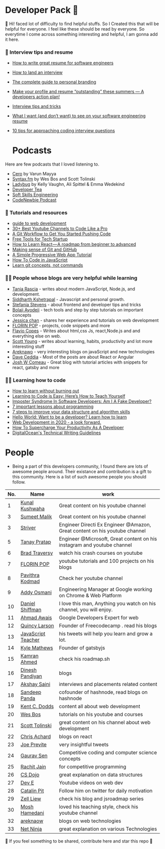 # Developer Pack 🚀

:wave: Hi! faced lot of difficulty to find helpful stuffs. So I Created this that will be helpful for everyone. I feel like these should be read by everyone.  So everytime I come across something interesting and helpful, I am gonna add it here. 
### :bookmark_tabs: Interview tips and resume

  - [How to write great resume for software engineers ](https://www.freecodecamp.org/news/how-to-write-a-great-resume-for-software-engineers-75d514dd8322/)
  - [How to land an interview ](https://www.freecodecamp.org/news/how-to-get-an-interview-with-top-tech-companies-c27f18e9d157/amp/?__twitter_impression=true)
  - [The complete guide to personal branding](https://www.beseen.com/blog/talent/the-complete-guide-to-personal-branding-for-tech-pros/)
  - [Make your profile and resume “outstanding” these summers — A developers action plan!](https://medium.com/learn-with-the-lean-programmer/make-your-profile-and-resume-outstanding-these-summers-a-developers-action-plan-70425a3ad26c)
  - [Interview tips and tricks](https://www.freecodecamp.org/news/interviewing-prep-tips-and-tricks/)
  - [What I want (and don’t want) to see on your software engineering resume](https://medium.com/p/cbc07913f7f6)
  - [10 tips for approaching coding interview questions](https://blog.interviewcamp.io/2019-08-05/tips-for-approaching-coding-interview-questions/)
  
    # Podcasts
  Here are few podcasts that I loved listening to.
  * [Cero](https://www.youtube.com/watch?v=urhMZSeG33U&list=PLSAVyiM48sqsbznpqLl2l4xR0e7gWJ2T-) by Varun Mayya
  * [Syntax.fm](https://syntax.fm/) by Wes Bos and Scott Tolinski
  * [Ladybug](https://ladybug.dev/) by Kelly Vaughn, Ali Spittel & Emma Wedekind
  * [Developer Tea](https://spec.fm/podcasts/developer-tea)
  * [Soft Skills Engineering](https://softskills.audio/episodes/)
  * [CodeNewbie Podcast ](https://www.codenewbie.org/podcast)
  
  ### :file_folder: Tutorials and resources
  * [guide to web development](https://coder-coder.com/learn-web-development/)
  * [30+ Best Youtube Channels to Code Like a Pro](https://qubit-labs.com/best-youtube-channels-code-like-pro/)
  * [A Git Workflow to Get You Started Pushing Code](https://www.freecodecamp.org/news/git-101-git-workflow-to-get-you-started-pushing-code/amp/#click=https://t.co/BXtAmsTQ7f)
  * [Free Tools for Tech Startup](https://link.medium.com/N57mVu4OM1)
  * [How to Learn React — A roadmap from beginner to advanced](https://link.medium.com/TSKBEFexv1)
  * [Making sense of Git and GitHub](https://betterstack.dev/blog/making-sense-of-git-and-github/)
  * [A Simple Progressive Web App Tutorial](https://link.medium.com/DQ1PWzAlX1)
  * [How To Code in JavaScript](https://www.digitalocean.com/community/tutorial_series/how-to-code-in-javascript)
  * [Learn git concepts, not commands](https://dev.to/unseenwizzard/learn-git-concepts-not-commands-4gjc?utm_source=additional_box&utm_medium=internal&utm_campaign=regular&booster_org=)
  
  ### :raising_hand_man: People whose blogs are very helpful while learning
  
   * [Tania Rascia](https://www.taniarascia.com/blog/) - writes about modern JavaScript, Node.js, and development.    
   * [Siddharth Kshetrapal](https://sid.st/blog/) - Javascript and personal growth.
   * [Stefania Stevens](https://stef.ninja/) - about frontend and developer tips and tricks   
   * [Bolaji Ayodeji](https://bolajiayodeji.com/) - tech tools and step by step tutorials on important concepts
   * [Jessica chan](https://coder-coder.com/blog/) - shares her experience and tutorials on web development 
   * [FLORIN POP](https://www.florin-pop.com/blog/) - projects, code snippets and more
   * [Flavio Copes](https://flaviocopes.com/) - Writes about html,css Js, react,Node.js and and everything else on web.
   * [Scott Young](https://www.scotthyoung.com/blog/) - writes about learning, habits, productivity and lot more interesting stuff
   * [Areknawo](https://areknawo.com/) - very interesting blogs on javaScript and new technologies
   * [Dave Ceddia](https://daveceddia.com/archives/) - Most of the posts are about React or Angular
   * [Josh W Comeau](https://joshwcomeau.com) - Great blog with tutorial articles with snippets for react, gatsby and more


  
  ### :man_technologist:	Learning how to code
  
  * [How to learn without burning out](https://www.freecodecamp.org/news/how-to-constantly-learn-without-burning-out/)
  * [Learning to Code is Easy: Here’s How to Teach Yourself](https://www.scotthyoung.com/blog/2019/07/08/learn-to-code/)
  * [Imposter Syndrome In Software Developers: Am I A Fake Developer?](https://www.geeksforgeeks.org/imposter-syndrome-in-software-developers-am-i-a-fake-developer/)
  * [7 important lessons about programming](https://medium.com/free-code-camp/7-important-lessons-about-programming-that-ive-learned-at-17-516ae619686)
  * [7 steps to improve your data structure and algorithm skills](https://www.hackerearth.com/blog/developers/7-steps-to-improve-your-data-structure-and-algorithm-skills?utm_medium=search&utm_source=header&utm_campaign=he-search)
  * [Hello World: Want to be a developer? Learn how to learn](https://stackoverflow.blog/2020/01/11/hello-world-want-to-be-a-developer-learn-how-to-learn/?utm_source=linkedin&utm_medium=social&utm_campaign=so-blog)
  * [Web Development in 2020 - a look forward.](https://areknawo.com/web-development-in-2020-a-look-forward/)
  * [How To Supercharge Your Productivity As A Developer](https://www.giftegwuenu.com/how-to-supercharge-your-productivity-as-a-developer/)
  * [DigitalOcean's Technical Writing Guidelines](https://www.digitalocean.com/community/tutorials/digitalocean-s-technical-writing-guidelines)
  
# People

* Being a part of this developers community, I found there are lots of awesome people around. Their existance and contribution is a gift to this community. Here is a list of such awesome people you should follow.


|No. |Name | work  |  
|-|------ |-----|
|1|[Kunal Kushwaha](https://www.youtube.com/c/KunalKushwaha) | Great content on his youtube channel|CNCF Ambassador | MLH Coach | Data Structures 
|3|[Sumeet Malik](https://www.youtube.com/c/Pepcoding) | Great content on his youtube channel | Data Structures  |
|3|[Striver](https://www.youtube.com/channel/UCvEKHATlVq84hm1jduTYm8g) | Engineer Directi Ex Engineer @Amazon, Great content on his youtube channel | Data Structures |           |4|[Luv](https://www.youtube.com/c/LuvIsMe) | Engineer Directi, Great content on his youtube channel | Data Structures    
|5|[Tanay Pratap](https://twitter.com/tanaypratap) | Engineer @Microsoft, Great content on his instagram and youtube channel                     |
|6|[Brad Traversy](https://twitter.com/traversymedia)      |  watch his crash courses on youtube                  |
|7|[FLORIN POP](https://www.florin-pop.com/blog)      | youtube tutorials and 100 projects on his blogs                   |
|8| [Pavithra Kodmad](https://twitter.com/PKodmad)  |   Check her youtube channel                     |
|9|[Addy Osmani](https://github.com/addyosmani)      |  Engineering Manager at Google working on Chrome & Web Platform                  |
|10|[Daniel Shiffman](https://www.youtube.com/user/shiffman)      | I love this man, Anything you watch on his channel, you will enjoy.   
|11|[Ahmad Awais](https://ahmadawais.com/)      |  Google Developers Expert for web                    |
|12|[Quincy Larson](https://dineshpandiyan.com/)      | Founder of Freecodecamp . read his blogs                   |
|13|[JavaScript Teacher](https://twitter.com/js_tut)      | his tweets will help you learn and grow a lot.                 |
|14|[Kyle Mathews](https://twitter.com/kylemathews)      |  Founder of gatsbyjs                  |
|15|[Kamran Ahmed](https://github.com/kamranahmedse)      |  check his roadmap.sh                  |
|16|[Dinesh Pandiyan](https://dineshpandiyan.com/)      | blogs                   |
|17|[Akshay Saini](https://www.youtube.com/akshaymarch7)      | interviews and placements related content                   |
|18|[Sandeep Panda](https://twitter.com/Sandeepg33k)      | cofounder of hashnode, read blogs on hashnode                   |
|19|[Kent C. Dodds](https://kentcdodds.com/)      | content all about web development         
|20|[Wes Bos](https://www.youtube.com/user/wesbos)      | tutorials on his youtube and courses                   |
|21|[Scott Tolinski](https://www.youtube.com/c/leveluptuts)      | great content on his channel about web development                   |
|22|[Chris Achard](https://twitter.com/chrisachard)      | blogs on react                    |
|23|[Joe Previte](https://twitter.com/jsjoeio)      | very insightful tweets                   |
|24|[Gaurav Sen](https://www.youtube.com/channel/UCRPMAqdtSgd0Ipeef7iFsKw)      |   Competitive coding and computer science concepts                 |
|25|[Rachit Jain](https://www.youtube.com/channel/UC9fDC_eBh9e_bogw87DbGKQ)      | for competitive programming                   |
|26|[CS Dojo](https://www.youtube.com/channel/UCxX9wt5FWQUAAz4UrysqK9A)      | great explanation on data structures                   |
|27|[Dev E](https://www.youtube.com/channel/UClb90NQQcskPUGDIXsQEz5Q)      | Youtube videos on web dev                  |
|28|[Catalin Pit ](https://twitter.com/catalinmpit)      | Follow him on twitter for daily motivation                 |
|29|[Zell Liew](https://zellwk.com/blog/)      | check his blog and jsroadmap series                 |
|30|[Mosh Hamedani](https://www.youtube.com/user/programmingwithmosh)      | loved his teaching style, check his youtube channel                 |
|32|[areknaow](https://areknawo.com/)      | blogs on web technologies                |
|33|[Net Ninja](https://www.youtube.com/c/TheNetNinja)      | great explanation on various Technologies                   |







:pushpin: If you feel something to be shared, contribute here and star this repo 🌟
